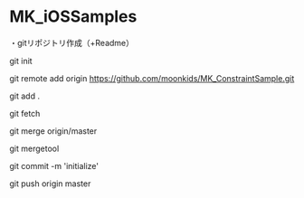 MK_iOSSamples
=============
・gitリポジトリ作成（+Readme）

git init

git remote add origin https://github.com/moonkids/MK_ConstraintSample.git

git add .

git fetch

git merge origin/master

git mergetool

git commit -m 'initialize'

git push origin master

